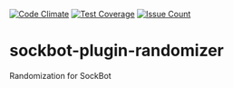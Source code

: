 [![Code Climate](https://codeclimate.com/github/AccaliaDeElementia/sockbot-plugin-randomizer/badges/gpa.svg)](https://codeclimate.com/github/AccaliaDeElementia/sockbot-plugin-randomizer)
[![Test Coverage](https://codeclimate.com/github/AccaliaDeElementia/sockbot-plugin-randomizer/badges/coverage.svg)](https://codeclimate.com/github/AccaliaDeElementia/sockbot-plugin-randomizer/coverage)
[![Issue Count](https://codeclimate.com/github/AccaliaDeElementia/sockbot-plugin-randomizer/badges/issue_count.svg)](https://codeclimate.com/github/AccaliaDeElementia/sockbot-plugin-randomizer)

# sockbot-plugin-randomizer
Randomization for SockBot

